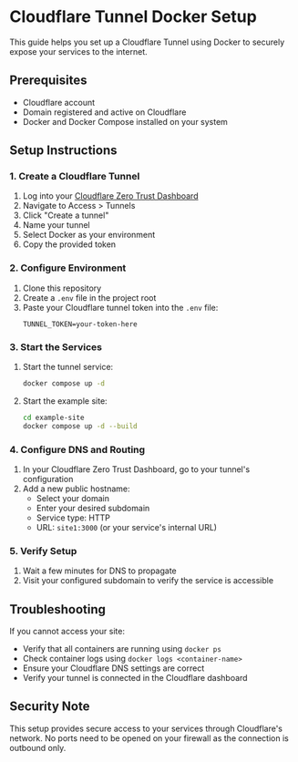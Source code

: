 # Cloudflare Tunnel Docker Setup

This guide helps you set up a Cloudflare Tunnel using Docker to securely expose your services to the internet.

## Prerequisites

- Cloudflare account
- Domain registered and active on Cloudflare
- Docker and Docker Compose installed on your system

## Setup Instructions

### 1. Create a Cloudflare Tunnel

1. Log into your [Cloudflare Zero Trust Dashboard](https://one.dash.cloudflare.com/)
2. Navigate to Access > Tunnels
3. Click "Create a tunnel"
4. Name your tunnel
5. Select Docker as your environment
6. Copy the provided token

### 2. Configure Environment

1. Clone this repository
2. Create a `.env` file in the project root
3. Paste your Cloudflare tunnel token into the `.env` file:
   ```
   TUNNEL_TOKEN=your-token-here
   ```

### 3. Start the Services

1. Start the tunnel service:
   ```bash
   docker compose up -d
   ```

2. Start the example site:
   ```bash
   cd example-site
   docker compose up -d --build
   ```

### 4. Configure DNS and Routing

1. In your Cloudflare Zero Trust Dashboard, go to your tunnel's configuration
2. Add a new public hostname:
   - Select your domain
   - Enter your desired subdomain
   - Service type: HTTP
   - URL: `site1:3000` (or your service's internal URL)

### 5. Verify Setup

1. Wait a few minutes for DNS to propagate
2. Visit your configured subdomain to verify the service is accessible

## Troubleshooting

If you cannot access your site:
- Verify that all containers are running using `docker ps`
- Check container logs using `docker logs <container-name>`
- Ensure your Cloudflare DNS settings are correct
- Verify your tunnel is connected in the Cloudflare dashboard

## Security Note

This setup provides secure access to your services through Cloudflare's network. No ports need to be opened on your firewall as the connection is outbound only.